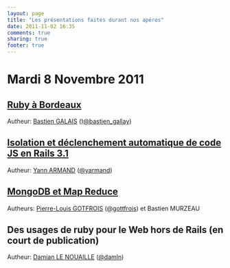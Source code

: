 ```yaml
---
layout: page
title: "Les présentations faites durant nos apéros"
date: 2011-11-02 16:35
comments: true
sharing: true
footer: true
---
```


Mardi 8 Novembre 2011
=

[Ruby à Bordeaux](http://www.slideshare.net/yarmand/ruby-bordeaux)
-
Autheur: [Bastien GALAIS](http://crowdbuzzing.com/) ()[@bastien_gallay](http://twitter.com/#!/bastien_gallay))


[Isolation et déclenchement automatique de code JS en Rails 3.1](/presentations/2011-11-8-yarmand/)
-
Autheur: [Yann ARMAND](http://www.harakys.com) ([@yarmand](http://twitter.com/#!/yarmand))

[MongoDB et Map Reduce](http://www.slideshare.net/pierrerenaudin/apro-rubybdx-mongodb-8112011)
-
Autheurs: [Pierre-Louis GOTFROIS](http://zerply.com/pl-gottfrois/) ([@gottfrois](http://twitter.com/#!/gottfrois)) et Bastien MURZEAU

Des usages de ruby pour le Web hors de Rails (en court de publication)
-
Autheur: [Damian LE NOUAILLE](http://dln.name/) ([@damln](http://twitter.com/#!/damln))